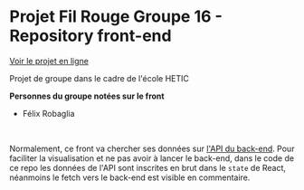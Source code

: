 # Projet Fil Rouge Groupe 16 - Repository front-end

[Voir le projet en ligne](https://olympics.kugg.fr)

Projet de groupe dans le cadre de l'école HETIC

**Personnes du groupe notées sur le front**

+ Félix Robaglia

<br>

Normalement, ce front va chercher ses données sur [l'API du back-end](https://github.com/N-TAHAR/fil-rouge-back).
Pour faciliter la visualisation et ne pas avoir à lancer le back-end, dans le code de ce repo les données de l'API sont inscrites en brut dans le `state` de React, néanmoins le fetch vers le back-end est visible en commentaire.

